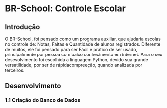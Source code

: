 # BR-School: Controle Escolar

## Introdução
O BR-School, foi pensado como um programa auxiliar, que ajudaria escolas no controle de: Notas, Faltas e Quantidade de alunos registrados. Diferente de muitos, ele foi pensado para ser Fácil e prático de ser usado, principalmente por pessoa com baixo conhecimento em internet.
Para o seu desevolvimento foi escolhida a linguagem Python, devido sua grande versatilidade, por ser de rápidacompreeção, quando analizada por terceiros.

## Desenvolvimento
 ### 1.1 Criação do Banco de Dados



